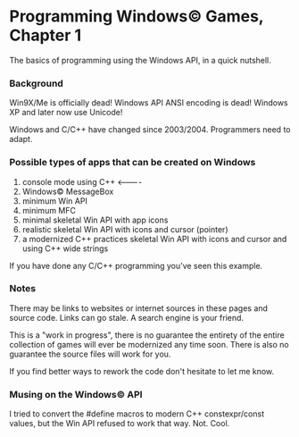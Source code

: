 # Programming Windows© Games, Chapter 1

The basics of programming using the Windows API, in a quick nutshell.  

### Background

Win9X/Me is officially dead!  Windows API ANSI encoding is dead!  Windows XP and later now use Unicode!

Windows and C/C++ have changed since 2003/2004.  Programmers need to adapt.

### Possible types of apps that can be created on Windows

1. console mode using C++  <----
2. Windows© MessageBox
3. minimum Win API
4. minimum MFC
5. minimal skeletal Win API with app icons
6. realistic skeletal Win API with icons and cursor (pointer)
7. a modernized C++ practices skeletal Win API with icons and cursor and using C++ wide strings

If you have done any C/C++ programming you've seen this example.

### Notes

There may be links to websites or internet sources in these pages and source code. Links can go stale. A search engine is your friend.

This is a "work in progress", there is no guarantee the entirety of the entire collection of games will ever be modernized any time soon.  There is also no guarantee the source files will work for you.

If you find better ways to rework the code don't hesitate to let me know.

### Musing on the Windows© API

I tried to convert the #define macros to modern C++ constexpr/const values, but the Win API refused to work that way.  Not. Cool.
